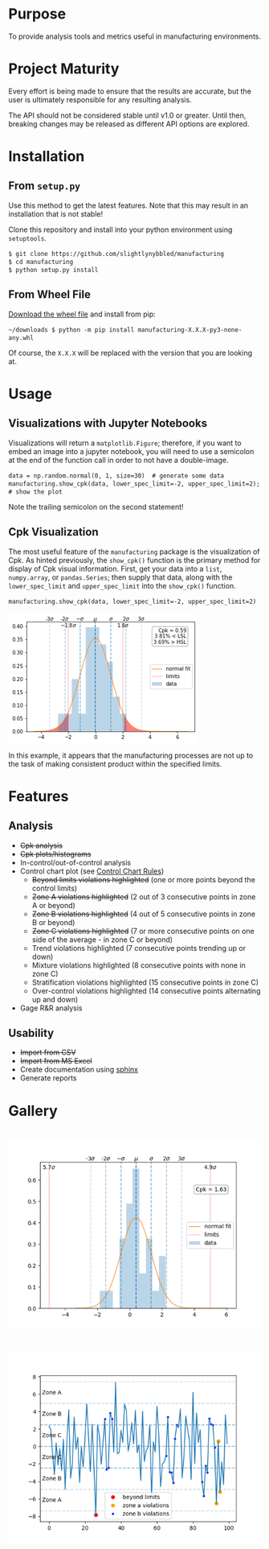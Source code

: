 # Purpose

To provide analysis tools and metrics useful in manufacturing environments.

# Project Maturity

Every effort is being made to ensure that the results are accurate, but the user is ultimately
responsible for any resulting analysis.

The API should not be considered stable until v1.0 or greater.  Until then, breaking changes may
be released as different API options are explored.

# Installation

## From `setup.py`

Use this method to get the latest features.  Note that this may result in an installation that
is not stable!

Clone this repository and install into your python environment using `setuptools`.

    $ git clone https://github.com/slightlynybbled/manufacturing
    $ cd manufacturing
    $ python setup.py install
    
## From Wheel File

[Download the wheel file](https://github.com/slightlynybbled/manufacturing/releases) and install from pip:

    ~/downloads $ python -m pip install manufacturing-X.X.X-py3-none-any.whl
    
Of course, the `X.X.X` will be replaced with the version that you are looking at.

# Usage

## Visualizations with Jupyter Notebooks

Visualizations will return a `matplotlib.Figure`; therefore, if you want to embed 
an image into a jupyter notebook, you will need to use a semicolon at the end of
the function call in order to not have a double-image.

    data = np.random.normal(0, 1, size=30)  # generate some data
    manufacturing.show_cpk(data, lower_spec_limit=-2, upper_spec_limit=2);  # show the plot
    
Note the trailing semicolon on the second statement!

## Cpk Visualization

The most useful feature of the `manufacturing` package is the visualization of Cpk.
As hinted previously, the `show_cpk()` function is the primary method for display of
Cpk visual information.  First, get your data into a `list`, `numpy.array`, or 
`pandas.Series`; then supply that data, along with the `lower_spec_limit` and 
`upper_spec_limit` into the `show_cpk()` function.

    manufacturing.show_cpk(data, lower_spec_limit=-2, upper_spec_limit=2)
    
![Screenshot](images/example3.png)

In this example, it appears that the manufacturing processes are not up to the task of 
making consistent product within the specified limits.

# Features

## Analysis

 * ~~Cpk analysis~~
 * ~~Cpk plots/histograms~~
 * In-control/out-of-control analysis
 * Control chart plot (see [Control Chart Rules](https://www.spcforexcel.com/knowledge/control-chart-basics/control-chart-rules-interpretation))
   * ~~Beyond limits violations highlighted~~ (one or more points beyond the control limits)
   * ~~Zone A violations highlighted~~ (2 out of 3 consecutive points in zone A or beyond)
   * ~~Zone B violations highlighted~~ (4 out of 5 consecutive points in zone B or beyond)
   * ~~Zone C violations highlighted~~ (7 or more consecutive points on one side of the average - in zone C or beyond)
   * Trend violations highlighted (7 consecutive points trending up or down)
   * Mixture violations highlighted (8 consecutive points with none in zone C)
   * Stratification violations highlighted (15 consecutive points in zone C)
   * Over-control violations highlighted (14 consecutive points alternating up and down)
 * Gage R&R analysis
 
## Usability

 * ~~Import from CSV~~
 * ~~Import from MS Excel~~
 * Create documentation using [sphinx](http://www.sphinx-doc.org/en/master/)
 * Generate reports

# Gallery

# ![Cpk example](images/example1.png)

# ![Cpk example](images/control-chart-example.png)
